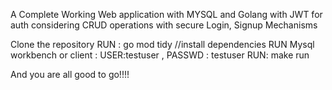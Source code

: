 A Complete Working Web application with MYSQL and Golang with JWT for auth considering CRUD operations with secure Login, Signup Mechanisms

Clone the repository
RUN : go mod tidy //install dependencies
RUN Mysql workbench or client : USER:testuser , PASSWD : testuser 
RUN: make run  

And you are all good to go!!!!
